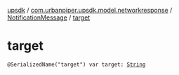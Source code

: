 [upsdk](../../index.md) / [com.urbanpiper.upsdk.model.networkresponse](../index.md) / [NotificationMessage](index.md) / [target](./target.md)

# target

`@SerializedName("target") var target: `[`String`](https://kotlinlang.org/api/latest/jvm/stdlib/kotlin/-string/index.html)
